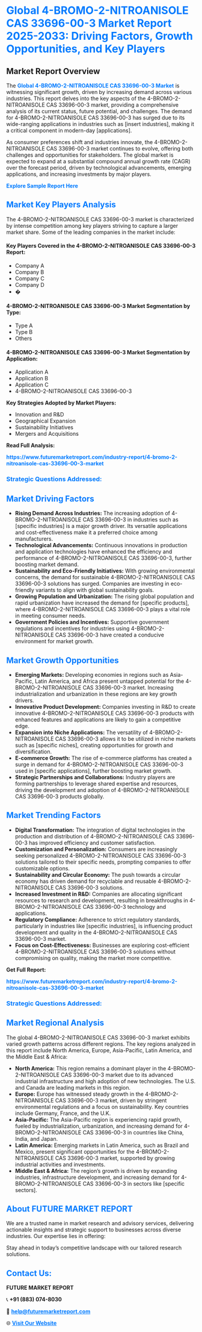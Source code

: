 <h1 style="color: #007BFF;">Global 4-BROMO-2-NITROANISOLE CAS 33696-00-3 Market Report 2025-2033: Driving Factors, Growth Opportunities, and Key Players</h1>

<section id="overview">
<h2>Market Report Overview</h2>
<p>The <a href="https://www.futuremarketreport.com/industry-report/4-bromo-2-nitroanisole-cas-33696-00-3-market" style="color: #007BFF; text-decoration: none;"><strong>Global 4-BROMO-2-NITROANISOLE CAS 33696-00-3 Market</strong></a> is witnessing significant growth, driven by increasing demand across various industries. This report delves into the key aspects of the 4-BROMO-2-NITROANISOLE CAS 33696-00-3 market, providing a comprehensive analysis of its current status, future potential, and challenges. The demand for 4-BROMO-2-NITROANISOLE CAS 33696-00-3 has surged due to its wide-ranging applications in industries such as [insert industries], making it a critical component in modern-day [applications].</p>
<p>As consumer preferences shift and industries innovate, the 4-BROMO-2-NITROANISOLE CAS 33696-00-3 market continues to evolve, offering both challenges and opportunities for stakeholders. The global market is expected to expand at a substantial compound annual growth rate (CAGR) over the forecast period, driven by technological advancements, emerging applications, and increasing investments by major players.</p>
</section>

<section id="overview">
<p><a href="https://www.futuremarketreport.com/request-sample/reportId=116309" style="color: #007BFF; text-decoration: none;"><strong>Explore Sample Report Here</strong></a></p>
</section>

<section id="key-players">
<h2 style="color: #007BFF;">Market Key Players Analysis</h2>
<p>The 4-BROMO-2-NITROANISOLE CAS 33696-00-3 market is characterized by intense competition among key players striving to capture a larger market share. Some of the leading companies in the market include:</p>
<h4>Key Players Covered in the 4-BROMO-2-NITROANISOLE CAS 33696-00-3 Report:</h4>
<ul><li>Company A</li><li>Company B</li><li>Company C</li><li>Company D</li><li>�</li></ul>
<h4>4-BROMO-2-NITROANISOLE CAS 33696-00-3 Market Segmentation by Type:</h4>
<ul><li>Type A</li><li>Type B</li><li>Others</li></ul>

<h4>4-BROMO-2-NITROANISOLE CAS 33696-00-3 Market Segmentation by Application:</h4>
<ul><li>Application A</li><li>Application B</li><li>Application C</li><li>4-BROMO-2-NITROANISOLE CAS 33696-00-3</li></ul>
<p><strong>Key Strategies Adopted by Market Players:</strong></p>
<ul>
<li>Innovation and R&D</li>
<li>Geographical Expansion</li>
<li>Sustainability Initiatives</li>
<li>Mergers and Acquisitions</li>
</ul>
</section>

<section>
<p><strong>Read Full Analysis: </strong></p><a href="https://www.futuremarketreport.com/industry-report/4-bromo-2-nitroanisole-cas-33696-00-3-market" style="color: #007BFF; text-decoration: none;"><strong>https://www.futuremarketreport.com/industry-report/4-bromo-2-nitroanisole-cas-33696-00-3-market</strong></a>
<h3 style="color: #007BFF;">Strategic Questions Addressed:</h3>
</section>

<section id="driving-factors">
<h2 style="color: #007BFF;">Market Driving Factors</h2>
<ul>
<li><strong>Rising Demand Across Industries:</strong> The increasing adoption of 4-BROMO-2-NITROANISOLE CAS 33696-00-3 in industries such as [specific industries] is a major growth driver. Its versatile applications and cost-effectiveness make it a preferred choice among manufacturers.</li>
<li><strong>Technological Advancements:</strong> Continuous innovations in production and application technologies have enhanced the efficiency and performance of 4-BROMO-2-NITROANISOLE CAS 33696-00-3, further boosting market demand.</li>
<li><strong>Sustainability and Eco-Friendly Initiatives:</strong> With growing environmental concerns, the demand for sustainable 4-BROMO-2-NITROANISOLE CAS 33696-00-3 solutions has surged. Companies are investing in eco-friendly variants to align with global sustainability goals.</li>
<li><strong>Growing Population and Urbanization:</strong> The rising global population and rapid urbanization have increased the demand for [specific products], where 4-BROMO-2-NITROANISOLE CAS 33696-00-3 plays a vital role in meeting consumer needs.</li>
<li><strong>Government Policies and Incentives:</strong> Supportive government regulations and incentives for industries using 4-BROMO-2-NITROANISOLE CAS 33696-00-3 have created a conducive environment for market growth.</li>
</ul>
</section>

<section id="growth-opportunities">
<h2 style="color: #007BFF;">Market Growth Opportunities</h2>
<ul>
<li><strong>Emerging Markets:</strong> Developing economies in regions such as Asia-Pacific, Latin America, and Africa present untapped potential for the 4-BROMO-2-NITROANISOLE CAS 33696-00-3 market. Increasing industrialization and urbanization in these regions are key growth drivers.</li>
<li><strong>Innovative Product Development:</strong> Companies investing in R&D to create innovative 4-BROMO-2-NITROANISOLE CAS 33696-00-3 products with enhanced features and applications are likely to gain a competitive edge.</li>
<li><strong>Expansion into Niche Applications:</strong> The versatility of 4-BROMO-2-NITROANISOLE CAS 33696-00-3 allows it to be utilized in niche markets such as [specific niches], creating opportunities for growth and diversification.</li>
<li><strong>E-commerce Growth:</strong> The rise of e-commerce platforms has created a surge in demand for 4-BROMO-2-NITROANISOLE CAS 33696-00-3 used in [specific applications], further boosting market growth.</li>
<li><strong>Strategic Partnerships and Collaborations:</strong> Industry players are forming partnerships to leverage shared expertise and resources, driving the development and adoption of 4-BROMO-2-NITROANISOLE CAS 33696-00-3 products globally.</li>
</ul>
</section>

<section id="trending-factors">
<h2 style="color: #007BFF;">Market Trending Factors</h2>
<ul>
<li><strong>Digital Transformation:</strong> The integration of digital technologies in the production and distribution of 4-BROMO-2-NITROANISOLE CAS 33696-00-3 has improved efficiency and customer satisfaction.</li>
<li><strong>Customization and Personalization:</strong> Consumers are increasingly seeking personalized 4-BROMO-2-NITROANISOLE CAS 33696-00-3 solutions tailored to their specific needs, prompting companies to offer customizable options.</li>
<li><strong>Sustainability and Circular Economy:</strong> The push towards a circular economy has driven demand for recyclable and reusable 4-BROMO-2-NITROANISOLE CAS 33696-00-3 solutions.</li>
<li><strong>Increased Investment in R&D:</strong> Companies are allocating significant resources to research and development, resulting in breakthroughs in 4-BROMO-2-NITROANISOLE CAS 33696-00-3 technology and applications.</li>
<li><strong>Regulatory Compliance:</strong> Adherence to strict regulatory standards, particularly in industries like [specific industries], is influencing product development and quality in the 4-BROMO-2-NITROANISOLE CAS 33696-00-3 market.</li>
<li><strong>Focus on Cost-Effectiveness:</strong> Businesses are exploring cost-efficient 4-BROMO-2-NITROANISOLE CAS 33696-00-3 solutions without compromising on quality, making the market more competitive.</li>
</ul>
</section>

<section>
<p><strong>Get Full Report: </strong></p><a href="https://www.futuremarketreport.com/industry-report/4-bromo-2-nitroanisole-cas-33696-00-3-market" style="color: #007BFF; text-decoration: none;"><strong>https://www.futuremarketreport.com/industry-report/4-bromo-2-nitroanisole-cas-33696-00-3-market</strong></a>
<h3 style="color: #007BFF;">Strategic Questions Addressed:</h3>
</section>


<section id="regional-analysis">
<h2 style="color: #007BFF;">Market Regional Analysis</h2>
<p>The global 4-BROMO-2-NITROANISOLE CAS 33696-00-3 market exhibits varied growth patterns across different regions. The key regions analyzed in this report include North America, Europe, Asia-Pacific, Latin America, and the Middle East & Africa:</p>
<ul>
<li><strong>North America:</strong> This region remains a dominant player in the 4-BROMO-2-NITROANISOLE CAS 33696-00-3 market due to its advanced industrial infrastructure and high adoption of new technologies. The U.S. and Canada are leading markets in this region.</li>
<li><strong>Europe:</strong> Europe has witnessed steady growth in the 4-BROMO-2-NITROANISOLE CAS 33696-00-3 market, driven by stringent environmental regulations and a focus on sustainability. Key countries include Germany, France, and the U.K.</li>
<li><strong>Asia-Pacific:</strong> The Asia-Pacific region is experiencing rapid growth, fueled by industrialization, urbanization, and increasing demand for 4-BROMO-2-NITROANISOLE CAS 33696-00-3 in countries like China, India, and Japan.</li>
<li><strong>Latin America:</strong> Emerging markets in Latin America, such as Brazil and Mexico, present significant opportunities for the 4-BROMO-2-NITROANISOLE CAS 33696-00-3 market, supported by growing industrial activities and investments.</li>
<li><strong>Middle East & Africa:</strong> The region’s growth is driven by expanding industries, infrastructure development, and increasing demand for 4-BROMO-2-NITROANISOLE CAS 33696-00-3 in sectors like [specific sectors].</li>
</ul>
</section>

<footer>
<h2 style="color: #007BFF;">About FUTURE MARKET REPORT</h2>
<p>We are a trusted name in market research and advisory services, delivering actionable insights and strategic support to businesses across diverse industries. Our expertise lies in offering:</p>

<p>Stay ahead in today’s competitive landscape with our tailored research solutions.</p>

<h2 style="color: #007BFF;">Contact Us:</h2>
<p><strong>FUTURE MARKET REPORT</strong></p>
<p>📞 <strong>+91 (883) 074-8030</strong></p>
<p>📧 <strong><a href="mailto:help@futuremarketreport.com" style="color: #007BFF;">help@futuremarketreport.com</a></strong></p>
<p>🌐 <strong><a href="https://www.futuremarketreport.com/" style="color: #007BFF;">Visit Our Website</a></strong></p>
</footer>